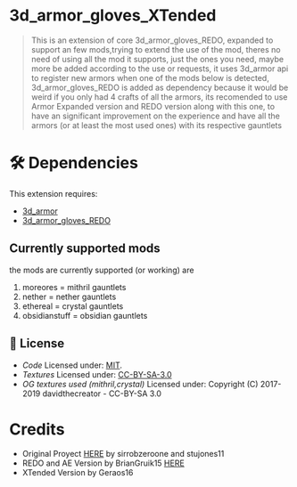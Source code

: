 # 3d_armor_gloves_XTended
> This is an extension of core 3d_armor_gloves_REDO, expanded to support an few mods,trying to extend the use of the mod, theres no need of using all the mod it supports, just the ones you need, maybe more be added according to the use or requests, it uses 3d_armor api to register new armors when one of the mods below is detected, 3d_armor_gloves_REDO is added as dependency because it would be weird if you only had 4 crafts of all the armors, its recomended to use Armor Expanded version and REDO version along with this one, to have an significant improvement on the experience and have all the armors (or at least the most used ones) with its respective gauntlets 

# 🛠️ Dependencies

This extension requires:
- [3d_armor](https://content.luanti.org/packages/stu/3d_armor/)
- [3d_armor_gloves_REDO](https://content.luanti.org/packages/BryanGruik15/3d_armor_gloves_redo/)

  
## Currently supported mods
the mods are currently supported (or working) are
1. moreores = mithril gauntlets
2. nether = nether gauntlets
3. ethereal = crystal gauntlets
4. obsidianstuff = obsidian gauntlets

## 📜 License

- *Code* Licensed under: [MIT](https://choosealicense.com/licenses/mit/). 
- *Textures* Licensed under: [CC-BY-SA-3.0](https://creativecommons.org/licenses/by-sa/3.0/deed.es)
- *OG textures used (mithril,crystal)* Licensed under: Copyright (C) 2017-2019 davidthecreator - CC-BY-SA 3.0

# Credits
- Original Proyect [HERE](https://github.com/sirrobzeroone/3d_armor_gloves?tab=readme-ov-file) by sirrobzeroone and stujones11
- REDO and AE Version by BrianGruik15 [HERE](https://content.luanti.org/packages/BryanGruik15/3d_armor_gloves_redo/)
- XTended Version by Geraos16 
